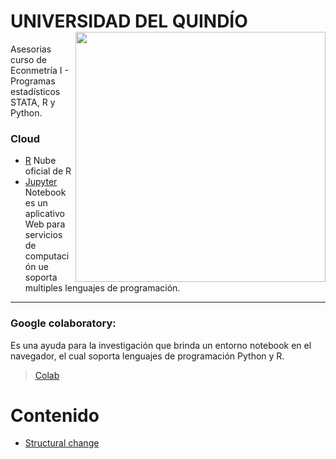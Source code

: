 # UNIVERSIDAD DEL QUINDÍO <img align="right" src="https://github.com/NicolasGP01/Asesoria_ECO_I/blob/main/Imagines%20base/logo-universidad-del-quindio.png" width=400>
Asesorias curso de Econmetría I - Programas estadísticos STATA, R y Python.

### Cloud
* [R](https://posit.cloud/) Nube oficial de R
* [Jupyter](https://jupyter.org/) Notebook es un aplicativo Web para servicios de computación ue soporta multiples lenguajes de programación.
---
### Google colaboratory: 
Es una ayuda para la investigación que brinda un entorno notebook en el navegador, el cual soporta lenguajes de programación Python y R.
> [Colab](https://colab.research.google.com/?utm_source=scs-index)


# Contenido
- [Structural change](https://github.com/NicolasGP01/Asesoria_ECO_I/tree/main/Dummy%20Variables%20)


